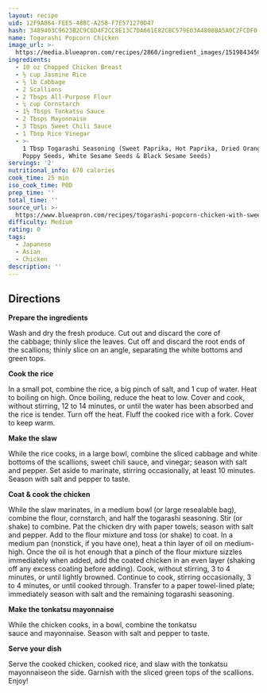 ```yaml
---
layout: recipe
uid: 12F9A864-FEE5-488C-A258-F7E571270D47
hash: 3489403C9623B2C9C6D4F2CC8E13C7DA661E82CBC579E03A4808BA5A0C2FCDF0
name: Togarashi Popcorn Chicken
image_url: >-
  https://media.blueapron.com/recipes/2860/ingredient_images/1519843456-1-0071-0246/0402_ING_2PRE07_large_feature.png
ingredients:
  - 10 oz Chopped Chicken Breast
  - ½ cup Jasmine Rice
  - ½ lb Cabbage
  - 2 Scallions
  - 2 Tbsps All-Purpose Flour
  - ¼ cup Cornstarch
  - 1½ Tbsps Tonkatsu Sauce
  - 2 Tbsps Mayonnaise
  - 3 Tbsps Sweet Chili Sauce
  - 1 Tbsp Rice Vinegar
  - >-
    1 Tbsp Togarashi Seasoning (Sweet Paprika, Hot Paprika, Dried Orange Peel,
    Poppy Seeds, White Sesame Seeds & Black Sesame Seeds)
servings: '2'
nutritional_info: 670 calories
cook_time: 25 min
iso_cook_time: P0D
prep_time: ''
total_time: ''
source_url: >-
  https://www.blueapron.com/recipes/togarashi-popcorn-chicken-with-sweet-chili-cabbage-slaw
difficulty: Medium
rating: 0
tags:
  - Japanese
  - Asian
  - Chicken
description: ''
---
```

## Directions

**Prepare the ingredients**

Wash and dry the fresh produce. Cut out and discard the core of the cabbage; thinly slice the leaves. Cut off and discard the root ends of the scallions; thinly slice on an angle, separating the white bottoms and green tops.

**Cook the rice**

In a small pot, combine the rice, a big pinch of salt, and 1 cup of water. Heat to boiling on high. Once boiling, reduce the heat to low. Cover and cook, without stirring, 12 to 14 minutes, or until the water has been absorbed and the rice is tender. Turn off the heat. Fluff the cooked rice with a fork. Cover to keep warm.

**Make the slaw**

While the rice cooks, in a large bowl, combine the sliced cabbage and white bottoms of the scallions, sweet chili sauce, and vinegar; season with salt and pepper. Set aside to marinate, stirring occasionally, at least 10 minutes. Season with salt and pepper to taste.

**Coat & cook the chicken**

While the slaw marinates, in a medium bowl (or large resealable bag), combine the flour, cornstarch, and half the togarashi seasoning. Stir (or shake) to combine. Pat the chicken dry with paper towels; season with salt and pepper. Add to the flour mixture and toss (or shake) to coat. In a medium pan (nonstick, if you have one), heat a thin layer of oil on medium-high. Once the oil is hot enough that a pinch of the flour mixture sizzles immediately when added, add the coated chicken in an even layer (shaking off any excess coating before adding). Cook, without stirring, 3 to 4 minutes, or until lightly browned. Continue to cook, stirring occasionally, 3 to 4 minutes, or until cooked through. Transfer to a paper towel-lined plate; immediately season with salt and the remaining togarashi seasoning.

**Make the tonkatsu mayonnaise**

While the chicken cooks, in a bowl, combine the tonkatsu sauce and mayonnaise. Season with salt and pepper to taste.

**Serve your dish**

Serve the cooked chicken, cooked rice, and slaw with the tonkatsu mayonnaiseon the side. Garnish with the sliced green tops of the scallions. Enjoy!

